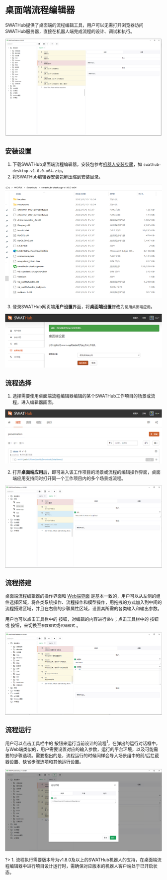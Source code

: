桌面端流程编辑器
===

SWATHub提供了桌面端的流程编辑工具，用户可以无需打开浏览器访问SWATHub服务器，直接在机器人端完成流程的设计、调试和执行。

![图1  Local Builder 1](../assets/img/manual-local-builder-01.png)

安装设置
---

1. 下载SWATHub桌面端流程编辑器，安装包参考[机器人安装步骤](robot_setup#安装步骤)，如 `swathub-desktop-v1.0.0-x64.zip`。
2. 将SWATHub编辑器安装包解压缩到安装目录。

![图2  Local Builder 2](../assets/img/manual-local-builder-02.png)

3. 登录SWATHub网页端**用户设置**界面，将**桌面端设置**修改为`使用桌面端应用`。

![图3  Local Builder 3](../assets/img/manual-local-builder-03.png)



流程选择
---

1. 选择需要使用桌面端流程编辑器编辑的某个SWATHub工作项目的场景或流程，进入编辑器画面。

![图4  Local Builder 4](../assets/img/manual-local-builder-04.gif)

2. 打开**桌面端应用**后，即可进入该工作项目的场景或流程的编辑操作界面，桌面端应用支持同时打开同一个工作项目内的多个场景或流程。

![图5  Local Builder 6](../assets/img/manual-local-builder-06.png)

流程搭建
---

桌面端流程编辑器的操作界面和 [Web端界面](design_scenario) 是基本一致的，用户可以从左侧的组件选择区域，将各类系统操作、流程操作和模型操作，用拖拽的方式加入到中间的流程搭建区域，并且在右侧的步骤属性区域，设置其所需的各类输入和输出参数。

用户也可以点击工具栏中的 <i class = "fa fa-save"></i> 按钮，对编辑的内容进行`保存`；点击工具栏中的 <i class = "fa fa-list"></i> 按钮或 <i class = "fa fa-code"></i> 按钮，来切换至`参数模式`或`代码模式` 。

![图7  Local Builder 7](../assets/img/manual-local-builder-07.png)


流程运行
---

用户可以点击工具栏中的 <i class = "fa fa-play"></i> 按钮来运行当前设计的流程<sup>1</sup>，在弹出的运行对话框中，与Web端类似的，用户需要设置对应的输入参数，运行的平台环境，以及可能需要的步骤选项。需要指出的是，流程运行的时候同样会导入场景组中的前/后拦截器设置、缺省步骤选项和其他运行设置。

![图8  Local Builder 8](../assets/img/manual-local-builder-08.png)

?> 1. 流程执行需要版本号为v1.8.0及以上的SWATHub机器人的支持，在桌面端流程编辑器中进行项目设计运行时，需确保对应版本的机器人客户端处于已开启状态。

